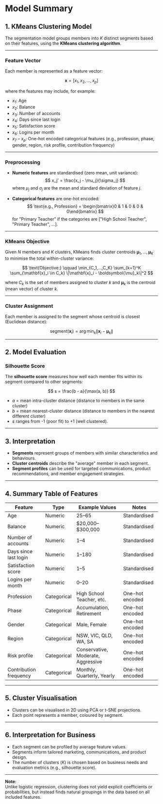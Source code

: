 # Model Summary

## 1. **KMeans Clustering Model**

The segmentation model groups members into $K$ distinct segments based on their features, using the **KMeans clustering algorithm**.

---

### **Feature Vector**

Each member is represented as a feature vector:

$$
\mathbf{x} = [x_1, x_2, ..., x_p]
$$

where the features may include, for example:

- $x_1$: Age
- $x_2$: Balance
- $x_3$: Number of accounts
- $x_4$: Days since last login
- $x_5$: Satisfaction score
- $x_6$: Logins per month
- $x_7$ – $x_p$: One-hot encoded categorical features (e.g., profession, phase, gender, region, risk profile, contribution frequency)

---

### **Preprocessing**

- **Numeric features** are standardised (zero mean, unit variance):
  $$
  x_j' = \frac{x_j - \mu_j}{\sigma_j}
  $$
  where $\mu_j$ and $\sigma_j$ are the mean and standard deviation of feature $j$.
  
- **Categorical features** are one-hot encoded:
  $$
  \text{e.g., Profession} = \begin{bmatrix}0 & 1 & 0 & 0 & 0\end{bmatrix}
  $$
  for "Primary Teacher" if the categories are ["High School Teacher", "Primary Teacher", ...].

---

### **KMeans Objective**

Given $N$ members and $K$ clusters, KMeans finds cluster centroids $\boldsymbol{\mu}_1, ..., \boldsymbol{\mu}_K$ to minimise the total within-cluster variance:

$$
\text{Objective:} \qquad
\min_{C_1,...,C_K} \sum_{k=1}^K \sum_{\mathbf{x}_i \in C_k} \|\mathbf{x}_i - \boldsymbol{\mu}_k\|^2
$$

where $C_k$ is the set of members assigned to cluster $k$ and $\boldsymbol{\mu}_k$ is the centroid (mean vector) of cluster $k$.

---

### **Cluster Assignment**

Each member is assigned to the segment whose centroid is closest (Euclidean distance):

$$
\text{segment}(\mathbf{x}_i) = \arg\min_{k} \|\mathbf{x}_i - \boldsymbol{\mu}_k\|
$$

---

## 2. **Model Evaluation**

### **Silhouette Score**

The **silhouette score** measures how well each member fits within its segment compared to other segments:

$$
s = \frac{b - a}{\max(a, b)}
$$

- $a$ = mean intra-cluster distance (distance to members in the same cluster)
- $b$ = mean nearest-cluster distance (distance to members in the nearest different cluster)
- $s$ ranges from -1 (poor fit) to +1 (well clustered).

---

## 3. **Interpretation**

- **Segments** represent groups of members with similar characteristics and behaviours.
- **Cluster centroids** describe the "average" member in each segment.
- **Segment profiles** can be used for targeted communications, product recommendations, and member engagement strategies.

---

## 4. **Summary Table of Features**

| Feature                | Type         | Example Values                | Notes                          |
|------------------------|-------------|-------------------------------|--------------------------------|
| Age                    | Numeric      | 25–65                         | Standardised                   |
| Balance                | Numeric      | \$20,000–\$300,000            | Standardised                   |
| Number of accounts     | Numeric      | 1–4                           | Standardised                   |
| Days since last login  | Numeric      | 1–180                         | Standardised                   |
| Satisfaction score     | Numeric      | 1–5                           | Standardised                   |
| Logins per month       | Numeric      | 0–20                          | Standardised                   |
| Profession             | Categorical  | High School Teacher, etc.     | One-hot encoded                |
| Phase                  | Categorical  | Accumulation, Retirement      | One-hot encoded                |
| Gender                 | Categorical  | Male, Female                  | One-hot encoded                |
| Region                 | Categorical  | NSW, VIC, QLD, WA, SA         | One-hot encoded                |
| Risk profile           | Categorical  | Conservative, Moderate, Aggressive | One-hot encoded          |
| Contribution frequency | Categorical  | Monthly, Quarterly, Yearly    | One-hot encoded                |

---

## 5. **Cluster Visualisation**

- Clusters can be visualised in 2D using PCA or t-SNE projections.
- Each point represents a member, coloured by segment.

---

## 6. **Interpretation for Business**

- Each segment can be profiled by average feature values.
- Segments inform tailored marketing, communications, and product design.
- The number of clusters ($K$) is chosen based on business needs and evaluation metrics (e.g., silhouette score).

---

**Note:**  
Unlike logistic regression, clustering does not yield explicit coefficients or probabilities, but instead finds natural groupings in the data based on all included features.